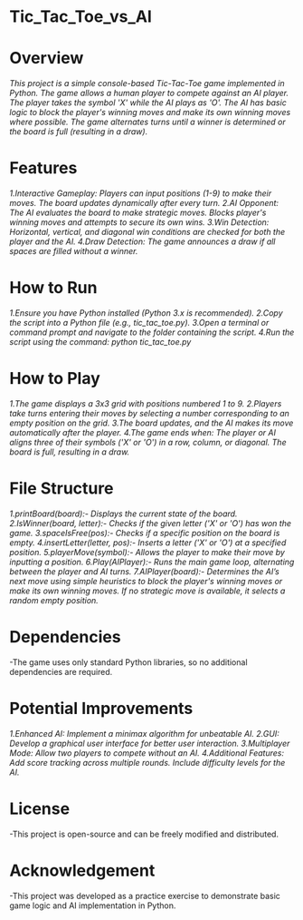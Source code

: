 <h1> Tic_Tac_Toe_vs_AI </h1>

# Overview
*This project is a simple console-based Tic-Tac-Toe game implemented in Python. The game allows a human player to compete against an AI player. The player takes the symbol 'X' while the AI plays as 'O'.
The AI has basic logic to block the player's winning moves and make its own winning moves where possible. The game alternates turns until a winner is determined or the board is full (resulting in a draw).*

# Features
*1.Interactive Gameplay:
    Players can input positions (1-9) to make their moves.
    The board updates dynamically after every turn.
2.AI Opponent:
    The AI evaluates the board to make strategic moves.
    Blocks player's winning moves and attempts to secure its own wins.
3.Win Detection:
    Horizontal, vertical, and diagonal win conditions are checked for both the player and the AI.
4.Draw Detection:
    The game announces a draw if all spaces are filled without a winner.*

# How to Run
*1.Ensure you have Python installed (Python 3.x is recommended).
2.Copy the script into a Python file (e.g., tic_tac_toe.py).
3.Open a terminal or command prompt and navigate to the folder containing the script.
4.Run the script using the command:
    python tic_tac_toe.py*
    
# How to Play
*1.The game displays a 3x3 grid with positions numbered 1 to 9.
2.Players take turns entering their moves by selecting a number corresponding to an empty position on the grid.
3.The board updates, and the AI makes its move automatically after the player.
4.The game ends when:
    The player or AI aligns three of their symbols ('X' or 'O') in a row, column, or diagonal.
    The board is full, resulting in a draw.*

# File Structure
*1.printBoard(board):-             Displays the current state of the board.
2.IsWinner(board, letter):-        Checks if the given letter ('X' or 'O') has won the game.
3.spaceIsFree(pos):-               Checks if a specific position on the board is empty.
4.insertLetter(letter, pos):-      Inserts a letter ('X' or 'O') at a specified position.
5.playerMove(symbol):-             Allows the player to make their move by inputting a position.
6.Play(AIPlayer):-                 Runs the main game loop, alternating between the player and AI turns.
7.AIPlayer(board):-                Determines the AI’s next move using simple heuristics to block the player's                                           winning moves or make its own winning moves. If no strategic move is available, 
                                   it selects a random empty position.*

# Dependencies
-The game uses only standard Python libraries, so no additional dependencies are required.

# Potential Improvements
*1.Enhanced AI:
    Implement a minimax algorithm for unbeatable AI.
2.GUI:
    Develop a graphical user interface for better user interaction.
3.Multiplayer Mode:
    Allow two players to compete without an AI.
4.Additional Features:
    Add score tracking across multiple rounds.
    Include difficulty levels for the AI.*

# License
-This project is open-source and can be freely modified and distributed.

# Acknowledgement
-This project was developed as a practice exercise to demonstrate basic game logic and AI implementation in Python.


    

